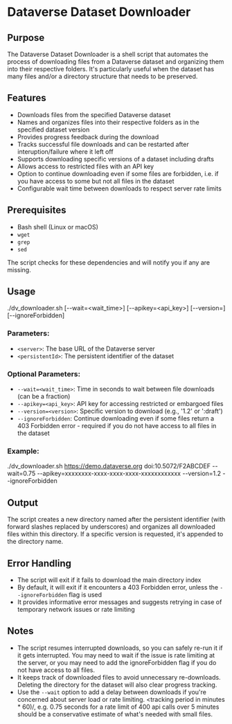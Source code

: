 # Dataverse Dataset Downloader

## Purpose

The Dataverse Dataset Downloader is a shell script that automates the process of downloading files from a Dataverse dataset and organizing them into their respective folders.
It's particularly useful when the dataset has many files and/or a directory structure that needs to be preserved.


## Features

- Downloads files from the specified Dataverse dataset
- Names and organizes files into their respective folders as in the specified dataset version
- Provides progress feedback during the download
- Tracks successful file downloads and can be restarted after interuption/failure where it left off
- Supports downloading specific versions of a dataset including drafts
- Allows access to restricted files with an API key
- Option to continue downloading even if some files are forbidden, i.e. if you have access to some but not all files in the dataset
- Configurable wait time between downloads to respect server rate limits

## Prerequisites

- Bash shell (Linux or macOS)
- `wget`
- `grep`
- `sed`

The script checks for these dependencies and will notify you if any are missing.

## Usage
./dv_downloader.sh <server> <persistentId> [--wait=<wait_time>] [--apikey=<api_key>] [--version=<version>] [--ignoreForbidden]

### Parameters:

- `<server>`: The base URL of the Dataverse server
- `<persistentId>`: The persistent identifier of the dataset

### Optional Parameters:

- `--wait=<wait_time>`: Time in seconds to wait between file downloads (can be a fraction)
- `--apikey=<api_key>`: API key for accessing restricted or embargoed files
- `--version=<version>`: Specific version to download (e.g., '1.2' or ':draft')
- `--ignoreForbidden`: Continue downloading even if some files return a 403 Forbidden error - required if you do not have access to all files in the dataset

### Example:

./dv_downloader.sh https://demo.dataverse.org doi:10.5072/F2ABCDEF --wait=0.75 --apikey=xxxxxxxx-xxxx-xxxx-xxxx-xxxxxxxxxxxx --version=1.2 --ignoreForbidden

## Output

The script creates a new directory named after the persistent identifier (with forward slashes replaced by underscores) and organizes all downloaded files within this directory. If a specific version is requested, it's appended to the directory name.

## Error Handling

- The script will exit if it fails to download the main directory index
- By default, it will exit if it encounters a 403 Forbidden error, unless the `--ignoreForbidden` flag is used
- It provides informative error messages and suggests retrying in case of temporary network issues or rate limiting

## Notes

- The script resumes interrupted downloads, so you can safely re-run it if it gets interrupted. You may need to wait if the issue is rate limiting at the server, or you may need to add the ignoreForbidden flag if you do not have access to all files.
- It keeps track of downloaded files to avoid unnecessary re-downloads. Deleting the directory for the dataset will also clear progress tracking.
- Use the `--wait` option to add a delay between downloads if you're concerned about server load or rate limiting. <tracking period in minutes * 60)/<API calls allowed>, e.g. 0.75 seconds for a rate limit of 400 api calls over 5 minutes should be a conservative estimate of what's needed with small files.
